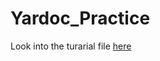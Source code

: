 # Yardoc_Practice

Look into the turarial file [here](https://dev.to/erfankashani/yard-documentations-4cce-temp-slug-7022328?preview=ae5a7f6266d82c8ad63ab0e5349f039e4444c9b35443ab457ce2cea127b44d814413f580aea612965f7cb8844d680e8ebc16c02d2cd34eea81595ab6)
